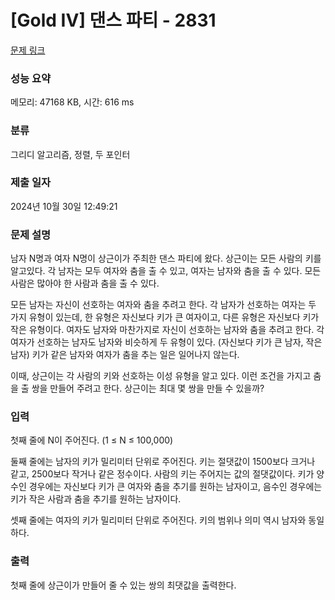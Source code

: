# [Gold IV] 댄스 파티 - 2831 

[문제 링크](https://www.acmicpc.net/problem/2831) 

### 성능 요약

메모리: 47168 KB, 시간: 616 ms

### 분류

그리디 알고리즘, 정렬, 두 포인터

### 제출 일자

2024년 10월 30일 12:49:21

### 문제 설명

<p>남자 N명과 여자 N명이 상근이가 주최한 댄스 파티에 왔다. 상근이는 모든 사람의 키를 알고있다. 각 남자는 모두 여자와 춤을 출 수 있고, 여자는 남자와 춤을 출 수 있다. 모든 사람은 많아야 한 사람과 춤을 출 수 있다.</p>

<p>모든 남자는 자신이 선호하는 여자와 춤을 추려고 한다. 각 남자가 선호하는 여자는 두 가지 유형이 있는데, 한 유형은 자신보다 키가 큰 여자이고, 다른 유형은 자신보다 키가 작은 유형이다. 여자도 남자와 마찬가지로 자신이 선호하는 남자와 춤을 추려고 한다. 각 여자가 선호하는 남자도 남자와 비슷하게 두 유형이 있다. (자신보다 키가 큰 남자, 작은 남자) 키가 같은 남자와 여자가 춤을 추는 일은 일어나지 않는다.</p>

<p>이때, 상근이는 각 사람의 키와 선호하는 이성 유형을 알고 있다. 이런 조건을 가지고 춤을 출 쌍을 만들어 주려고 한다. 상근이는 최대 몇 쌍을 만들 수 있을까?</p>

### 입력 

 <p>첫째 줄에 N이 주어진다. (1 ≤ N ≤ 100,000)</p>

<p>둘째 줄에는 남자의 키가 밀리미터 단위로 주어진다. 키는 절댓값이 1500보다 크거나 같고, 2500보다 작거나 같은 정수이다. 사람의 키는 주어지는 값의 절댓값이다. 키가 양수인 경우에는 자신보다 키가 큰 여자와 춤을 추기를 원하는 남자이고, 음수인 경우에는 키가 작은 사람과 춤을 추기를 원하는 남자이다.</p>

<p>셋째 줄에는 여자의 키가 밀리미터 단위로 주어진다. 키의 범위나 의미 역시 남자와 동일하다. </p>

### 출력 

 <p>첫째 줄에 상근이가 만들어 줄 수 있는 쌍의 최댓값을 출력한다.</p>

